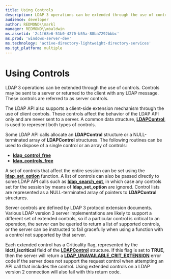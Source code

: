 ```yaml
---
title: Using Controls
description: LDAP 3 operations can be extended through the use of controls. Controls may be sent to a server or returned to the client with any LDAP message. These controls are referred to as server controls.
audience: developer
author: REDMOND\\markl
manager: REDMOND\\mbaldwin
ms.assetid: '2c1f68e6-51b0-4270-b55a-88ba7292bbbc'
ms.prod: 'windows-server-dev'
ms.technology: 'active-directory-lightweight-directory-services'
ms.tgt_platform: multiple
---
```


# Using Controls

LDAP 3 operations can be extended through the use of controls. Controls may be sent to a server or returned to the client with any LDAP message. These controls are referred to as server controls.

The LDAP API also supports a client-side extension mechanism through the use of client controls. These controls affect the behavior of the LDAP API only and are never sent to a server. A common data structure, [**LDAPControl**](ldapcontrol.md), is used to represent both types of controls.

Some LDAP API calls allocate an **LDAPControl** structure or a NULL-terminated array of **LDAPControl** structures. The following routines can be used to dispose of a single control or an array of controls:

-   [**ldap\_control\_free**](ldap-control-free.md)
-   [**ldap\_controls\_free**](ldap-controls-free.md)

A set of controls that affect the entire session can be set using the [**ldap\_set\_option**](ldap-set-option.md) function. A list of controls can also be passed directly to some LDAP API calls such as [**ldap\_search\_ext**](ldap-search-ext.md), in which case any controls set for the session by means of **ldap\_set\_option** are ignored. Control lists are represented as a NULL-terminated array of pointers to **LDAPControl** structures.

Server controls are defined by LDAP 3 protocol extension documents. Various LDAP version 3 server implementations are likely to support a different set of extended controls, so if a particular control is critical to an operation, the server can be queried to return a list of supported controls, or the server can be instructed to fail gracefully when using a function with a control not supported by that server.

Each extended control has a Criticality flag, represented by the **ldctl\_iscritical** field of the [**LDAPControl**](ldapcontrol.md) structure. If this flag is set to **TRUE**, then the server will return a [**LDAP\_UNAVAILABLE\_CRIT\_EXTENSION**](return-values.md) error code if the server does not support the request control when attempting an API call that includes the control. Using extended controls on a LDAP version 2 connection will also fail with this return code.

 

 




